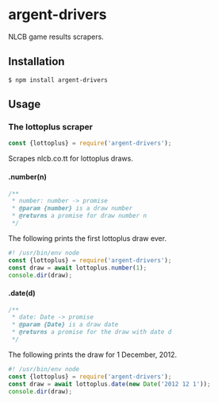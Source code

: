 # argent-drivers

NLCB game results scrapers.

## Installation 

`$ npm install argent-drivers`

## Usage

### The lottoplus scraper
```js
const {lottoplus} = require('argent-drivers');
```
Scrapes nlcb.co.tt for lottoplus draws.

#### .number(n)
```js
/**
 * number: number -> promise
 * @param {number} is a draw number
 * @returns a promise for draw number n
 */
```

The following prints the first lottoplus draw ever.

```js
#! /usr/bin/env node
const {lottoplus} = require('argent-drivers');
const draw = await lottoplus.number(1);
console.dir(draw);
```

#### .date(d)
```js
/**
 * date: Date -> promise
 * @param {Date} is a draw date
 * @returns a promise for the draw with date d
 */
```

The following prints the draw for 1 December, 2012.

```js
#! /usr/bin/env node
const {lottoplus} = require('argent-drivers');
const draw = await lottoplus.date(new Date('2012 12 1'));
console.dir(draw);
```
